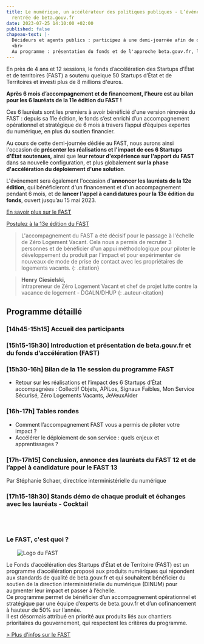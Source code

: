 ```yaml
---
title: Le numérique, un accélérateur des politiques publiques - L’événement de la
  rentrée de beta.gouv.fr
date: 2023-07-25 14:10:00 +02:00
published: false
chapeau-text: |-
  Décideurs et agents publics : participez à une demi-journée afin de découvrir les réalisations concrètes mises en place sur plusieurs politiques prioritaires notamment grâce au fonds d’accélération des Startups d’État et de territoires (FAST), piloté par beta.gouv.fr au sein de la DINUM.
  <br>
  Au programme : présentation du fonds et de l'approche beta.gouv.fr, l'influence du numérique au service des politiques prioritaires du gouvernement, bilan des réalisations et de l’impact des lauréats du FAST 12, annonce des lauréats du FAST 12, lancement du 13e appel à candidatures et pour finir un forum suivi d'un cocktail.
---
```


En près de 4 ans et 12 sessions, le fonds d’accélération des Startups d’État et de territoires (FAST) a soutenu quelque 50 Startups d’État et de Territoires et investi plus de 8 millions d'euros. 

**Après 6 mois d’accompagnement et de financement, l’heure est au bilan pour les 6 lauréats de la 11e édition du FAST !**

Ces 6 lauréats sont les premiers à avoir bénéficié d'une version rénovée du FAST : depuis sa 11e édition, le fonds s’est enrichi d’un accompagnement opérationnel et stratégique de 6 mois à travers l’appui d’équipes expertes du numérique, en plus du soutien financier. 

Au cours de cette demi-journée dédiée au FAST, nous aurons ainsi l'occasion de **présenter les réalisations et l'impact de ces 6 Startups d’État soutenues,** ainsi que **leur retour d'expérience sur l'apport du FAST** dans sa nouvelle configuration, et plus globalement **sur la phase d'accélération du déploiement d'une solution**.

L'événement sera également l'occasion d'**annoncer les lauréats de la 12e édition**, qui bénéficieront d'un financement et d'un accompagnement pendant 6 mois, et de **lancer l'appel à candidatures pour la 13e édition du fonds**, ouvert jusqu’au 15 mai 2023. 

<div class="lien-important" style="margin-bottom:10px"> <p><a href="https://beta.gouv.fr/approche/fast">En savoir plus sur le FAST</a></p> </div>

<div class="lien-important" style="margin-bottom:10px"> <p><a href="https://www.demarches-simplifiees.fr/commencer/fast-13">Postulez à la 13e édition du FAST</a></p> </div>

> L'accompagnement du FAST a été décisif pour le passage à l'échelle de Zéro Logement Vacant. Cela nous a permis de recruter 3 personnes et de bénéficier d'un appui méthodologique pour piloter le développement du produit par l'impact et pour expérimenter de nouveaux de mode de prise de contact avec les propriétaires de logements vacants. 
{: .citation}

> **Henry Ciesielski,** 
> <br>intrapreneur de Zéro Logement Vacant et chef de projet lutte contre la vacance de logement -  DGALN/DHUP
{: .auteur-citation}


 

## Programme détaillé
<h3 class="h4">[14h45-15h15] <b>Accueil des participants</b></h3>

<h3 class="h4">[15h15-15h30] <b>Introduction et présentation de beta.gouv.fr et du fonds d’accélération (FAST)</b></h3>

<h3 class="h4">[15h30-16h] <b>Bilan de la 11e session du programme FAST</b></h3>
<ul><li>Retour sur les réalisations et l’impact des 6 Startups d’État accompagnées : Collectif Objets, APiLos, Signaux Faibles, Mon Service Sécurisé, Zéro Logements Vacants, JeVeuxAider</li></ul>

<h3 class="h4">[16h-17h] <b>Tables rondes</b></h3>
<ul><li>Comment l’accompagnement FAST vous a permis de piloter votre impact ?</li>
<li>Accélérer le déploiement de son service : quels enjeux et apprentissages ?</li></ul>

<h3 class="h4">[17h-17h15] <b>Conclusion, annonce des lauréats du FAST 12 et de l’appel à candidature pour le FAST 13</b></h3>
<p>Par Stéphanie Schaer, directrice interministérielle du numérique</p>

<h3 class="h4">[17h15-18h30] <b>Stands démo de chaque produit et échanges avec les lauréats</b> - Cocktail</h3>
<br>

<div class="encadre noir" style="margin-bottom:40px"><h3 style="margin-top: 40px;">Le FAST, c'est quoi ?</h3>
<figure class="image-left" style="width: 30%; margin-right: 1em; margin-left: 2em;"> 
<img src="/uploads/FAST-800x430.jpg" alt="Logo du FAST">
</figure><p>Le Fonds d’accélération des Startups d’État et de Territoire (FAST) est un programme d’accélération proposé aux produits numériques qui répondent aux standards de qualité de beta.gouv.fr et qui souhaitent bénéficier du soutien de la direction interministérielle du numérique (DINUM) pour augmenter leur impact et passer à l’échelle.
<br>
Ce programme permet de bénéficier d’un accompagnement opérationnel et stratégique par une équipe d’experts de beta.gouv.fr et d’un cofinancement à hauteur de 50% sur l’année. 
<br>Il est désormais attribué en priorité aux produits liés aux chantiers prioritaires du gouvernement, qui respectent les critères du programme.</p>
<p><a href="https://beta.gouv.fr/approche/fast" title="Plus d'infos sur le FAST - Lien externe">> Plus d'infos sur le FAST</a></p>
</div>
